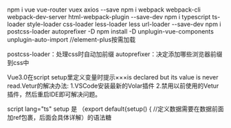 #

npm i vue vue-router vuex axios --save
npm i webpack webpack-cli webpack-dev-server html-webpack-plugin --save-dev
npm i typescript ts-loader style-loader css-loader less-loader less url-loader --save-dev
npm i postcss-loader autoprefixer -D
npm install -D unplugin-vue-components unplugin-auto-import  //element-plus按需加载

postcss-loader：处理css时自动加前缀
autoprefixer：决定添加哪些浏览器前缀到css中

Vue3.0在script setup里定义变量时提示×××is declared but its value is never read.Vetur的解决办法:
1.VSCode安装最新的Volar插件
2.禁用以前使用的Vetur插件，然后重启IDE即可解决问题。

script lang="ts" setup 是 （export default{setup() { //定义数据需要在数据前面加ref包裹，后面会具体详解）的语法糖
